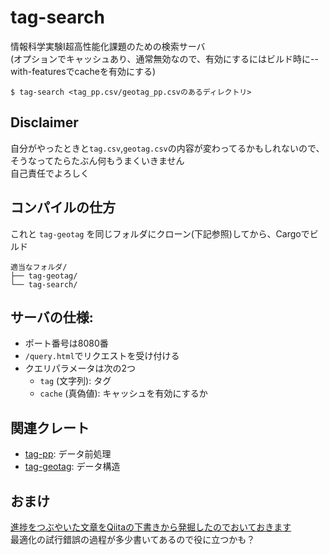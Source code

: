 # tag-search
情報科学実験I超高性能化課題のための検索サーバ  
(オプションでキャッシュあり、通常無効なので、有効にするにはビルド時に--with-featuresでcacheを有効にする)    

    $ tag-search <tag_pp.csv/geotag_pp.csvのあるディレクトリ>

## Disclaimer
自分がやったときと`tag.csv`,`geotag.csv`の内容が変わってるかもしれないので、そうなってたらたぶん何もうまくいきません  
自己責任でよろしく  

## コンパイルの仕方
これと `tag-geotag` を同じフォルダにクローン(下記参照)してから、Cargoでビルド
```
適当なフォルダ/
├── tag-geotag/
└── tag-search/
```

## サーバの仕様:  
- ポート番号は8080番  
- `/query.html`でリクエストを受け付ける  
- クエリパラメータは次の2つ  
    - `tag`   (文字列): タグ  
    - `cache` (真偽値): キャッシュを有効にするか  

## 関連クレート
- [tag-pp](https://github.com/equal-l2/tag-pp): データ前処理
- [tag-geotag](https://github.com/equal-l2/tag-geotag): データ構造

## おまけ
[進捗をつぶやいた文章をQiitaの下書きから発掘したのでおいておきます](https://gist.github.com/equal-l2/afda48a947e9c3b6d0c9413a663fd812)  
最適化の試行錯誤の過程が多少書いてあるので役に立つかも？

